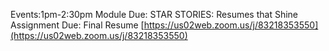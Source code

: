 Events:1pm-2:30pm
Module Due:
STAR STORIES: Resumes that Shine
Assignment Due: Final Resume
[https://us02web.zoom.us/j/83218353550](https://us02web.zoom.us/j/83218353550)